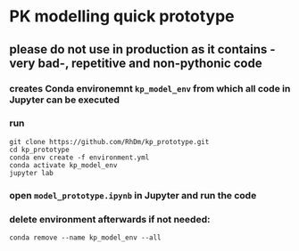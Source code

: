 # PK modelling quick prototype

## please do not use in production as it contains -very bad-, repetitive and non-pythonic code

### creates Conda environemnt `kp_model_env` from which all code in Jupyter can be executed

### run

```
git clone https://github.com/RhDm/kp_prototype.git
cd kp_prototype
conda env create -f environment.yml
conda activate kp_model_env
jupyter lab
```

### open `model_prototype.ipynb` in Jupyter and run the code

### delete environment afterwards if not needed:
```
conda remove --name kp_model_env --all
```
